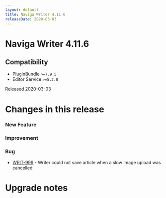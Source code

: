 ```yaml
---
layout: default
title: Naviga Writer 4.11.6
releaseDate: 2020-03-03
---
```

<div class="jumbotron">
    <h1>Naviga Writer 4.11.6</h1>    
    <h2>Compatibility</h2>
    <ul>
        <li>PluginBundle <code>>=7.9.5</code></li>
        <li>Editor Service <code>>=5.2.0</code></li>
    </ul>
</div>

Released 2020-03-03

 

# Changes in this release  


### New Feature 



### Improvement 



### Bug 
 
 * [WRIT-999](https://jira.infomaker.se/browse/WRIT-999) - Writer could not save article when a slow image upload was cancelled 




# Upgrade notes  
           

